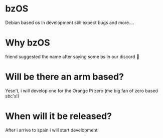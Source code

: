 # bzOS
Debian based os 
In development still expect bugs and more....

# Why bzOS
friend suggested the name after saying some bs in our discord 🤑

# Will be there an arm based?
Yesn't, i will develop one for the Orange Pi zero (me big fan of zero based sbc's!)

# When will it be released?

After i arrive to spain i will start development 

